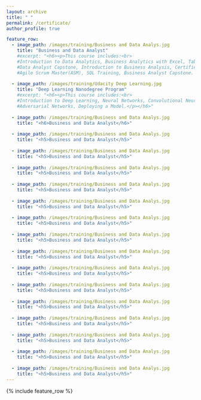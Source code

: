 ```yaml
---
layout: archive
title: " "
permalink: /certificate/
author_profile: true

feature_row:
  - image_path: /images/training/Business and Data Analys.jpg
    title: "Business and Data Analyst"
    #excerpt: "<h6><p>This course includes:<br>
    #Introduction to Data Analytics, Business Analytics with Excel, Tableau Training, Power bi, Data Science with R Programing,
    #Data Analyst Capstone, Introduction to Business Analysis, Certified Business Analysis Professional (CBAP) Certification,
    #Agile Scrum Master(ASM), SQL Training, Business Analyst Capstone. </p></h6>"--
    
  - image_path: /images/training/Udacity Deep Learning.jpg
    title: "Deep Learning Nanodegree Program"
    #excerpt: "<h6><p>This course includes:<br>
    #Introduction to Deep Learning, Neural Networks, Convolutional Neural Networks, Recurrent Neural Networks, Generative 
    #Adversarial Networks, Deploying a Model.</p></h6>"
    
  - image_path: /images/training/Business and Data Analys.jpg
    title: "<h6>Business and Data Analyst</h6>"
  
  - image_path: /images/training/Business and Data Analys.jpg
    title: "<h5>Business and Data Analyst</h5>"
  
  - image_path: /images/training/Business and Data Analys.jpg
    title: "<h5>Business and Data Analyst</h5>"
      
  - image_path: /images/training/Business and Data Analys.jpg
    title: "<h5>Business and Data Analyst</h5>"
  
  - image_path: /images/training/Business and Data Analys.jpg
    title: "<h5>Business and Data Analyst</h5>"
  
  - image_path: /images/training/Business and Data Analys.jpg
    title: "<h5>Business and Data Analyst</h5>"
  
  - image_path: /images/training/Business and Data Analys.jpg
    title: "<h5>Business and Data Analyst</h5>"
  
  - image_path: /images/training/Business and Data Analys.jpg
    title: "<h5>Business and Data Analyst</h5>"
  
  - image_path: /images/training/Business and Data Analys.jpg
    title: "<h5>Business and Data Analyst</h5>"
  
  - image_path: /images/training/Business and Data Analys.jpg
    title: "<h5>Business and Data Analyst</h5>"
  
  - image_path: /images/training/Business and Data Analys.jpg
    title: "<h5>Business and Data Analyst</h5>"
  
  - image_path: /images/training/Business and Data Analys.jpg
    title: "<h5>Business and Data Analyst</h5>"
  
  - image_path: /images/training/Business and Data Analys.jpg
    title: "<h5>Business and Data Analyst</h5>"
  
  - image_path: /images/training/Business and Data Analys.jpg
    title: "<h5>Business and Data Analyst</h5>"
  
  - image_path: /images/training/Business and Data Analys.jpg
    title: "<h5>Business and Data Analyst</h5>"
  
  - image_path: /images/training/Business and Data Analys.jpg
    title: "<h5>Business and Data Analyst</h5>"
---
```


{% include feature_row %}
